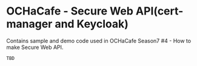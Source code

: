 # OCHaCafe - Secure Web API(cert-manager and Keycloak)

Contains sample and demo code used in OCHaCafe Season7 #4 - How to make Secure Web API.

```bash
TBD
```
